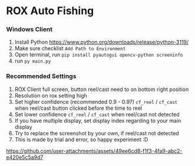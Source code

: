 # ROX Auto Fishing

### Windows Client
1. Install Python https://www.python.org/downloads/release/python-3119/
2. Make sure checklist `Add Path to Environment`
3. Open terminal, run `pip install pyautogui opencv-python screeninfo`
4. run `py main.py`

### Recommended Settings
1. ROX Client full screen, button reel/cast need to on bottom right position
2. Resolution on rox setting high
3. Set higher confidence (recommended 0.9 - 0.97) `cf_reel` / `cf_cast` when reel/cast button clicked before the time to reel
4. Set lower confidence `cf_reel` / `cf_cast` when reel/cast not detected
5. If you have multiple display, set display index regarding to your main display
6. Try to replace the screenshot by your own, if reel/cast not detected
7. This is made by trial and error, so happy experiment :D


https://github.com/user-attachments/assets/49ee6cd8-f1f3-4fa9-abc2-e420e5c5a9d7

